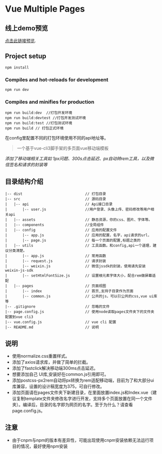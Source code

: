 # Vue Multiple Pages

## 线上demo预览
[点击此链接预览](https://my.weblf.cn/vue_multiple_pages_demo).
## Project setup
```
npm install
```

### Compiles and hot-reloads for development
```
npm run dev
```

### Compiles and minifies for production
```
npm run build:dev  //打包开发环境
npm run build:devtest //打包开发测试环境
npm run build:test //打包测试环境
npm run build // 打包正式环境
```
在config里配置不同的打包环境使用不同的api地址等。

> 一个基于vue-cli3脚手架的多页面vue移动端模板

*添加了移动端相关工具如 1px问题、300s点击延迟、px自动转rem工具，以及微信签名和请求的封装等*


## 目录结构介绍 ##

	|-- dist                             // 打包目录
	|-- src                              // 源码目录
	|   |-- api                          // Api接口目录
	|       |-- user.js           	     //用户登录、头像上传、密码修改等用户相关api
	|   |-- assets                       // 静态资源，你的css、图片、字体等。
	|   |-- components                   //全局组件
	|   |-- config                       // 应用的配置文件
	|       |-- app.js                   // 应用的配置，名字，api请求的url，
	|       |-- page.js           	     // 每一个页面的配置,标题之类的
	|   |-- utils                        // 工具函数。和config,api一个道理，建议分类清楚。
    |       |-- app.js                   // 常用函数
    |       |-- request.js               // 请求封装
	|       |-- weixin.js                // 微信jssdk的封装，使用请先安装weixin-js-sdk
	|       |-- setHtmlFontSize.js       // 设置根元素字体大小，配合rem做屏幕适配
	|   |-- pages                        // 页面视图
	|       |-- index                    // 首页,支持子目录作为页面
	|       |-- common.js                // 公共的js，可以引公共的css,vue ui库等
	|-- .gitignore                       // 忽略的文件
	|-- page.config.js                   // 使用node读取pages文件夹下的文件夹配置到vue cli3
	|-- vue.config.js                    // vue cli 配置
	|-- README.md                        // 说明



## 说明
* 使用normalize.css重置样式。
* 添加了axios请求库，并做了简单的拦截。
* 添加了fastclick解决移动端300ms点击延迟。
* 想要添加自己 UI库,安装好在common.js引用即可。
* 添加postcss-px2rem自动将px转换为rem适配移动端，目前为了和大部分ui库兼容，设置的设计稿宽度为375，可自行修改。
* 添加页面请在pages文件夹下新建目录，在里面放置index.js和Index.vue（建议复制template文件夹修改名字进行开发，支持多个页面放置在同一个文件夹）。编译后，目录的名字即为网页的名字。至于为什么？请查看page.config.js。

## 注意
* 由于cnpm与npm的版本有差异性，可能出现使用cnpm安装依赖无法运行项目的情况，最好使用npm安装
